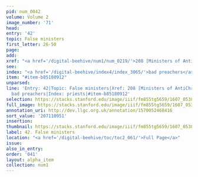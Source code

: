 ```yaml
---
pid: num_0042
volume: Volume 2
image_number: '71'
head:
entry: '42'
topic: False ministers
first_letter: 26-50
page:
add:
xref: "<a href='/digital-beehive/num1/num_0219/'>208 [Ministers of AntiChrist]</a>"
see:
index: "<a href='/digital-beehive/index4/index_3065/'>bad preachers</a>|<a href='/digital-beehive/index4/index_3133/'>priests</a>"
item: "#item-b85180912"
unparsed:
line: 'Entry: 42|Topic: False ministers|Xref: 208 [Ministers of AntiChrist]|Index:
  bad preachers|Index: priests|#item-b85180912'
selection: https://stacks.stanford.edu/image/iiif/fm855tg5659/1607_0538/271,951,3086,505/full/0/default.jpg
full_image: https://stacks.stanford.edu/image/iiif/fm855tg5659/1607_0538/full/full/0/default.jpg
annotation_uri: http://dev.llgc.org.uk/annotation/1570052468416
sort_value: '207110951'
insertion:
thumbnail: https://stacks.stanford.edu/image/iiif/fm855tg5659/1607_0538/271,951,600,180/250,/0/default.jpg
label: 42. False ministers
location: "<a href='/digital-beehive/toc/toc2_061/'>Full Page</a>"
issue:
also_in_entry:
order: '041'
layout: alpha_item
collection: num1
---
```


